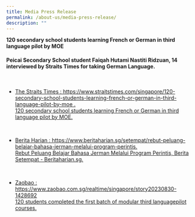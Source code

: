 ```yaml
---
title: Media Press Release
permalink: /about-us/media-press-release/
description: ""
---
```

<p><b>120 secondary school students learning French or German in third language pilot by MOE</b></p><p>
	</p><p></p><h4>Peicai Secondary School student Faiqah Hutami Nastiti Ridzuan, 14 interviewed by Straits Times for taking German Language.</h4><p></p><br>
<ul>
<li><a rel="noopener" target="_blank" href="https://www.straitstimes.com/singapore/120-secondary-school-students-learning-french-or-german-in-third-language-pilot-by-moe">The Straits Times : https://www.straitstimes.com/singapore/120-secondary-school-students-learning-french-or-german-in-third-language-pilot-by-moe .</a>
<a rel="noopener" target="_blank" href="/files/french or german in third language pilot by moe  the straits times_1.pdf"><br>120 secondary school students learning French or German in third language pilot by MOE.</a></li></ul><br>


<ul>
<li><a rel="noopener" target="_blank" href="https://www.beritaharian.sg/setempat/rebut-peluang-belajar-bahasa-jerman-melalui-program-perintis">Berita Harian : https://www.beritaharian.sg/setempat/rebut-peluang-belajar-bahasa-jerman-melalui-program-perintis.</a>
<a rel="noopener" target="_blank" href="/files/rebut peluang belajar bahasa jerman melalui program perintis.pdf"><br>Rebut Peluang Belajar Bahasa Jerman Melalui Program Perintis, Berita Setempat - Beritaharian.sg.</a></li></ul><br>

<ul>
<li><a rel="noopener" target="_blank" href="https://www.zaobao.com.sg/realtime/singapore/story20230830-1428692">Zaobao : https://www.zaobao.com.sg/realtime/singapore/story20230830-1428692</a><a rel="noopener" target="_blank" href="/files/completed the first batch of modular third language pilot course.pdf"><br>120 students completed the first batch of modular third languagepilot courses.</a></li></ul><br>